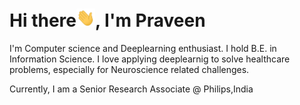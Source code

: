 # Hi there<img src="https://raw.githubusercontent.com/ABSphreak/ABSphreak/master/gifs/Hi.gif" width="30px">, I'm Praveen

I'm Computer science and Deeplearning enthusiast. I hold B.E. in Information Science. I love applying deeplearnig to solve healthcare problems, especially for Neuroscience related challenges.

Currently, I am a Senior Research Associate @ Philips,India

<!--
**praveenck06/praveenck06** is a ✨ _special_ ✨ repository because its `README.md` (this file) appears on your GitHub profile.

Here are some ideas to get you started:

- 🔭 I’m currently working on ...
- 🌱 I’m currently learning ...
- 👯 I’m looking to collaborate on ...
- 🤔 I’m looking for help with ...
- 💬 Ask me about ...
- 📫 How to reach me: ...
- 😄 Pronouns: ...
- ⚡ Fun fact: ...
-->
